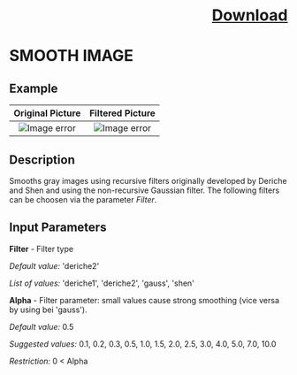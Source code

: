 # <p align="right"><a class="github-button" aria-label="Download ntkme/github-buttons on GitHub" href="https://github.com/Balluff-BVS/halconscripts/raw/master/Filters/Smoothing/SmoothImage/smooth_image.zip" data-icon="octicon-cloud-download">Download</a></p>


SMOOTH IMAGE
==========

## Example

Original Picture             | Filtered Picture
:-------------------------:|:-------------------------:
![Image error](https://github.com/Balluff-BVS/halconscripts/blob/master/Filters/Smoothing/SmoothImage/original.png?raw=true)  |  ![Image error](https://github.com/Balluff-BVS/halconscripts/blob/master/Filters/Smoothing/SmoothImage/smooth_image.png?raw=true)

Description
----------

Smooths gray images using recursive filters originally developed by Deriche and Shen and using the non-recursive Gaussian filter. The following filters can be choosen via the parameter *Filter*.

Input Parameters
----------

**Filter** - Filter type

*Default value:* 'deriche2'

*List of values:* 'deriche1', 'deriche2', 'gauss', 'shen'

**Alpha** - Filter parameter: small values cause strong smoothing (vice versa by using bei 'gauss').

*Default value:* 0.5

*Suggested values:* 0.1, 0.2, 0.3, 0.5, 1.0, 1.5, 2.0, 2.5, 3.0, 4.0, 5.0, 7.0, 10.0

*Restriction:* 0 < Alpha
